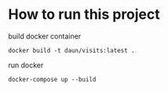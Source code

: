 # How to run this project

build docker container
~~~
docker build -t daun/visits:latest .
~~~


run docker
~~~
docker-compose up --build
~~~

